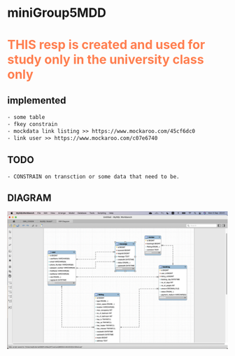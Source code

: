 # miniGroup5MDD
<h1><p style="color:coral"> THIS resp is created and used for study only in the university class only </p:w></h1>

## implemented 
	- some table
	- fkey constrain
	- mockdata link listing >> https://www.mockaroo.com/45cf6dc0
	- link user >> https://www.mockaroo.com/c07e6740
## TODO
	- CONSTRAIN on transction or some data that need to be.

## DIAGRAM
![pic](er_created.png)


